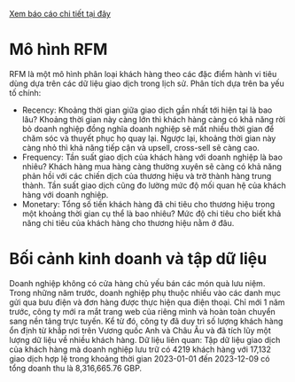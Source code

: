 [Xem báo cáo chi tiết tại đây](./Report%20Final.pdf)
# Mô hình RFM 
RFM là một mô hình phân loại khách hàng theo các đặc điểm hành vi tiêu dùng dựa trên 
các dữ liệu giao dịch trong lịch sử. Phân tích dựa trên ba yếu tố chính: 
- Recency: Khoảng thời gian giữa giao dịch gần nhất tới hiện tại là bao lâu? Khoảng 
thời gian này càng lớn thì khách hàng càng có khả năng rời bỏ doanh nghiệp đồng nghĩa 
doanh nghiệp sẽ mất nhiều thời gian để chăm sóc và thuyết phục họ quay lại. Ngược 
lại, khoảng thời gian này càng nhỏ thì khả năng tiếp cận và upsell, cross-sell sẽ 
càng cao.  
- Frequency: Tần suất giao dịch của khách hàng với doanh nghiệp là bao nhiêu? Khách 
hàng mua hàng càng thường xuyên sẽ càng có khả năng phản hồi với các chiến dịch của 
thương hiệu và trờ thành hàng trung thành. Tần suất giao dịch cũng đo lường mức độ 
mối quan hệ của khách hàng với doanh nghiệp. 
- Monetary: Tổng số tiền khách hàng đã chi tiêu cho thương hiệu trong một khoảng thời 
gian cụ thể là bao nhiêu? Mức độ chi tiêu cho biết khả năng chi tiêu của khách hàng 
cho thương hiệu nằm ở đâu.
# Bối cảnh kinh doanh và tập dữ liệu
Doanh nghiệp không có cửa hàng chủ yếu bán các món quà lưu niệm. Trong những năm 
trước, doanh nghiệp phụ thuộc nhiều vào các danh mục gửi qua bưu điện và đơn hàng 
được thực hiện qua điện thoại. Chỉ mới 1 năm trước, công ty mới ra mắt trang web của 
riêng mình và hoàn toàn chuyển sang nền tảng trực tuyến. Kể từ đó, công ty đã duy 
trì số lượng khách hàng ổn định từ khắp nơi trên Vương quốc Anh và Châu Âu và đã 
tích lũy một lượng dữ liệu về nhiều khách hàng. 
Dữ liệu liên quan: 
Tập dữ liệu giao dịch của khách hàng mà doanh nghiệp lưu trữ có 4219 khách hàng 
với 17,132 giao dịch hợp lệ trong khoảng thời gian 2023-01-01 đến 2023-12-09 
có tổng doanh thu là 8,316,665.76 GBP. 
